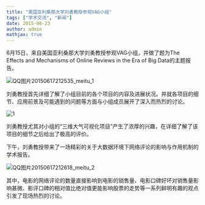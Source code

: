 ```yaml
---
title: "美国亚利桑那大学刘勇教授参观VAG小组"
tags: ["学术交流", "新闻"]
date: 2015-06-23
author: admin        
mathjax: true
---
```


6月15日，来自美国亚利桑那大学刘勇教授参观VAG小组，并做了题为The Effects and Mechanisms of Online Reviews in the Era of Big Data的主题报告。

![QQ图片20150617212535_meitu_1](http://www.cad.zju.edu.cn/home/vagblog/wp-content/uploads/2015/06/QQ%E5%9B%BE%E7%89%8720150617212535_meitu_1.jpg)

刘勇教授首先详细了解了小组目前的各个项目的内容及进展状况。并就各项目的细节、应用前景及可能遇到的问题等方面与小组成员展开了深入而热烈的讨论。

![1](http://www.cad.zju.edu.cn/home/vagblog/wp-content/uploads/2015/06/QQ%E5%9B%BE%E7%89%8720150617212635.jpg)

刘勇教授尤其对小组的“三维大气可视化项目”产生了浓厚的兴趣，在详细了解了该项目的细节之后给出了极高的评价。

下午，刘勇教授带来了一场精彩的关于大数据环境下网络评论的影响与作用机制的学术报告。

![QQ图片20150617212618_meitu_2](http://www.cad.zju.edu.cn/home/vagblog/wp-content/uploads/2015/06/QQ%E5%9B%BE%E7%89%8720150617212618_meitu_2.jpg)

其中，电影的网络评论的数量直接影响到电影的销售量、电影口碑好坏对销售量影响甚微、影评口碑的相对值比绝对值更能影响股票的走势等一系列鲜明有趣的观点引发了现场热烈的讨论。